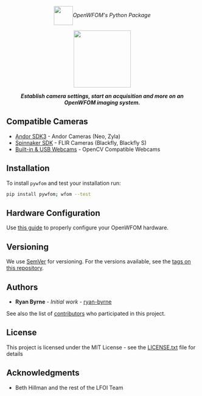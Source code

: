 <p align="center"><img align="center" height=50 src="https://github.com/ryan-byrne/pywfom/blob/master/pywfom/lib/icon1.png"><i>OpenWFOM's Python Package</i></p>
<p align="center"><img align="center" height=150 src="https://github.com/ryan-byrne/pywfom/blob/master/pywfom/lib/banner.png"></p>

<b><i><p align="center">Establish camera settings, start an acquisition and more on an OpenWFOM imaging system.</p></i></b>

## Compatible Cameras

* [Andor SDK3]() - Andor Cameras (Neo, Zyla)
* [Spinnaker SDK]() - FLIR Cameras (Blackfly, Blackfly S)
* [Built-in & USB Webcams]() - OpenCV Compatible Webcams

## Installation

To install ```pywfom``` and test your installation run:

```bash
pip install pywfom; wfom --test
```

## Hardware Configuration

Use [this guide]() to properly configure your OpenWFOM hardware.

## Versioning

We use [SemVer](http://semver.org/) for versioning. For the versions available, see the [tags on this repository](https://github.com/ryan-byrne/wfom/tags).

## Authors

* **Ryan Byrne** - *Initial work* - [ryan-byrne](https://github.com/ryan-byrne)

See also the list of [contributors](https://github.com/ryan-byrne/wfom/contributors) who participated in this project.

## License

This project is licensed under the MIT License - see the [LICENSE.txt](LICENSE.txt) file for details

## Acknowledgments

* Beth Hillman and the rest of the LFOI Team
